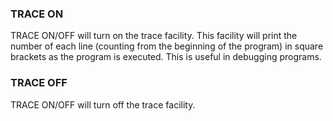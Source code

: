 ### TRACE ON

TRACE ON/OFF will turn on the trace facility. This facility will print the number of each line (counting from the beginning of the program) in square brackets as the program is executed. This is useful in debugging programs.

### TRACE OFF

TRACE ON/OFF will turn off the trace facility.
